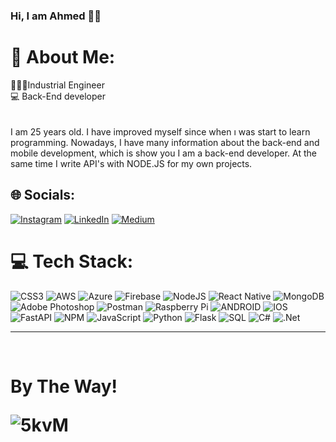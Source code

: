 ### Hi, I am Ahmed 💁🏻

# 💫 About Me:
👨🏻‍🎓Industrial Engineer<br>💻 Back-End developer<br><br><br>I am 25 years old. I have improved myself since when ı was start to learn programming. Nowadays, I have many information about the back-end and mobile development, which is show you I am a back-end developer. At the same time I write API's with NODE.JS for my own projects.


## 🌐 Socials:
[![Instagram](https://img.shields.io/badge/Instagram-%23E4405F.svg?logo=Instagram&logoColor=white)](https://instagram.com/ahmedtkaya) [![LinkedIn](https://img.shields.io/badge/LinkedIn-%230077B5.svg?logo=linkedin&logoColor=white)](https://linkedin.com/in/ahmed-tayyib-kaya-4475341a0/) [![Medium](https://img.shields.io/badge/Medium-12100E?logo=medium&logoColor=white)](https://medium.com/@atkahmed9924) 

# 💻 Tech Stack:
![CSS3](https://img.shields.io/badge/css3-%231572B6.svg?style=for-the-badge&logo=css3&logoColor=white) ![AWS](https://img.shields.io/badge/AWS-%23FF9900.svg?style=for-the-badge&logo=amazon-aws&logoColor=white) ![Azure](https://img.shields.io/badge/azure-%230072C6.svg?style=for-the-badge&logo=azure-devops&logoColor=white) ![Firebase](https://img.shields.io/badge/firebase-%23039BE5.svg?style=for-the-badge&logo=firebase) ![NodeJS](https://img.shields.io/badge/node.js-6DA55F?style=for-the-badge&logo=node.js&logoColor=white) ![React Native](https://img.shields.io/badge/react_native-%2320232a.svg?style=for-the-badge&logo=react&logoColor=%2361DAFB) ![MongoDB](https://img.shields.io/badge/MongoDB-%234ea94b.svg?style=for-the-badge&logo=mongodb&logoColor=white) ![Adobe Photoshop](https://img.shields.io/badge/adobephotoshop-%2331A8FF.svg?style=for-the-badge&logo=adobephotoshop&logoColor=white) ![Postman](https://img.shields.io/badge/Postman-FF6C37?style=for-the-badge&logo=postman&logoColor=white) ![Raspberry Pi](https://img.shields.io/badge/-RaspberryPi-C51A4A?style=for-the-badge&logo=Raspberry-Pi) ![ANDROID](https://img.shields.io/badge/android-%2320232a.svg?style=for-the-badge&logo=android&logoColor=%a4c639) ![IOS](https://img.shields.io/badge/IOS-%2320232a.svg?style=for-the-badge&logo=apple&logoColor=white) ![FastAPI](https://img.shields.io/badge/FastAPI-005571?style=for-the-badge&logo=fastapi) ![NPM](https://img.shields.io/badge/NPM-%23000000.svg?style=for-the-badge&logo=npm&logoColor=white) ![JavaScript](https://img.shields.io/badge/javascript-%23323330.svg?style=for-the-badge&logo=javascript&logoColor=%23F7DF1E) ![Python](https://img.shields.io/badge/python-%23323330.svg?style=for-the-badge&logo=python&logoColor=%23F7DF1E) ![Flask](https://img.shields.io/badge/flask-%23323330.svg?style=for-the-badge&logo=flask&logoColor=%23F7DF1E) ![SQL](https://img.shields.io/badge/sql-%23323330.svg?style=for-the-badge&logo=sql&logoColor=%23F7DF1E) ![C#](https://img.shields.io/badge/c%23-%23239120.svg?style=for-the-badge&logo=csharp&logoColor=white) ![.Net](https://img.shields.io/badge/.NET-5C2D91?style=for-the-badge&logo=.net&logoColor=white)


---
<!-- Proudly created with GPRM ( https://gprm.itsvg.in ) -->
   </br> 
   <h1>By The Way!</h>
   </n>
  
![5kvM](https://user-images.githubusercontent.com/47714484/184485952-8a991c1f-8405-444a-95be-0e5452747d84.gif)


